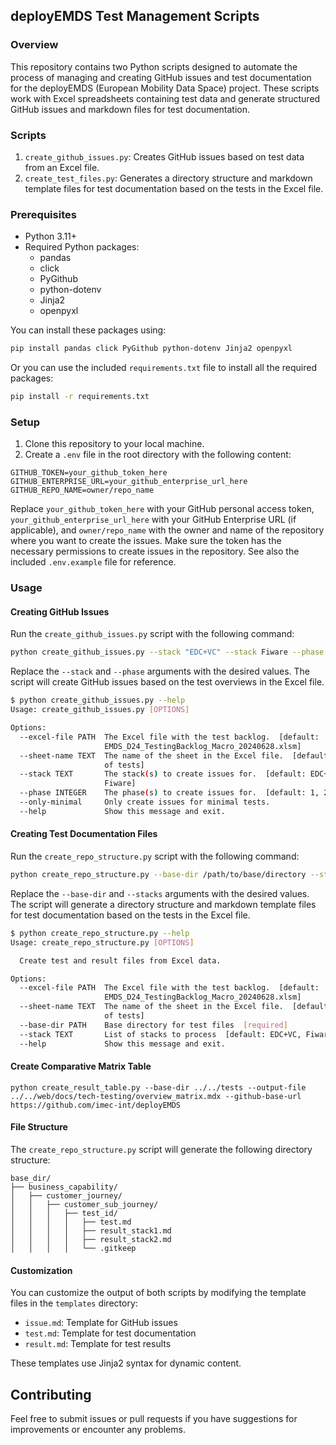 ## deployEMDS Test Management Scripts

### Overview

This repository contains two Python scripts designed to automate the process of managing and creating GitHub issues and test documentation for the deployEMDS (European Mobility Data Space) project. These scripts work with Excel spreadsheets containing test data and generate structured GitHub issues and markdown files for test documentation.

### Scripts

1. `create_github_issues.py`: Creates GitHub issues based on test data from an Excel file.
2. `create_test_files.py`: Generates a directory structure and markdown template files for test documentation based on the tests in the Excel file.

### Prerequisites

- Python 3.11+
- Required Python packages:
    - pandas
    - click
    - PyGithub
    - python-dotenv
    - Jinja2
    - openpyxl

You can install these packages using:
```bash
pip install pandas click PyGithub python-dotenv Jinja2 openpyxl
```
Or you can use the included `requirements.txt` file to install all the required packages:
```bash
pip install -r requirements.txt
```

### Setup

1. Clone this repository to your local machine.
2. Create a `.env` file in the root directory with the following content:
```plaintext
GITHUB_TOKEN=your_github_token_here
GITHUB_ENTERPRISE_URL=your_github_enterprise_url_here
GITHUB_REPO_NAME=owner/repo_name
```
Replace `your_github_token_here` with your GitHub personal access token, `your_github_enterprise_url_here` with your GitHub Enterprise URL (if applicable), and `owner/repo_name` with the owner and name of the repository where you want to create the issues. Make sure the token has the necessary permissions to create issues in the repository. See also the included `.env.example` file for reference.

### Usage

#### Creating GitHub Issues
Run the `create_github_issues.py` script with the following command:
```bash
python create_github_issues.py --stack "EDC+VC" --stack Fiware --phase 1 --phase 2
```
Replace the `--stack` and `--phase` arguments with the desired values. The script will create GitHub issues based on the test overviews in the Excel file.

```bash
$ python create_github_issues.py --help
Usage: create_github_issues.py [OPTIONS]

Options:
  --excel-file PATH  The Excel file with the test backlog.  [default:
                     EMDS_D24_TestingBacklog_Macro_20240628.xlsm]
  --sheet-name TEXT  The name of the sheet in the Excel file.  [default: List
                     of tests]
  --stack TEXT       The stack(s) to create issues for.  [default: EDC+VC,
                     Fiware]
  --phase INTEGER    The phase(s) to create issues for.  [default: 1, 2, 3]
  --only-minimal     Only create issues for minimal tests.
  --help             Show this message and exit.
```

#### Creating Test Documentation Files
Run the `create_repo_structure.py` script with the following command:
```bash
python create_repo_structure.py --base-dir /path/to/base/directory --stacks "EDC+VC" Fiware
```
Replace the `--base-dir` and `--stacks` arguments with the desired values. The script will generate a directory structure and markdown template files for test documentation based on the tests in the Excel file.

```bash
$ python create_repo_structure.py --help
Usage: create_repo_structure.py [OPTIONS]

  Create test and result files from Excel data.

Options:
  --excel-file PATH  The Excel file with the test backlog.  [default:
                     EMDS_D24_TestingBacklog_Macro_20240628.xlsm]
  --sheet-name TEXT  The name of the sheet in the Excel file.  [default: List
                     of tests]
  --base-dir PATH    Base directory for test files  [required]
  --stack TEXT       List of stacks to process  [default: EDC+VC, Fiware]
  --help             Show this message and exit.
```
#### Create Comparative Matrix Table

`python create_result_table.py --base-dir ../../tests --output-file ../../web/docs/tech-testing/overview_matrix.mdx --github-base-url https://github.com/imec-int/deployEMDS`

#### File Structure

The `create_repo_structure.py` script will generate the following directory structure:
```plaintext
base_dir/
├── business_capability/
│   ├── customer_journey/
│   │   ├── customer_sub_journey/
│   │   │   ├── test_id/
│   │   │   │   ├── test.md
│   │   │   │   ├── result_stack1.md
│   │   │   │   ├── result_stack2.md
│   │   │   │   └── .gitkeep
```

#### Customization
You can customize the output of both scripts by modifying the template files in the `templates` directory:

- `issue.md`: Template for GitHub issues
- `test.md`: Template for test documentation
- `result.md`: Template for test results

These templates use Jinja2 syntax for dynamic content.

## Contributing
Feel free to submit issues or pull requests if you have suggestions for improvements or encounter any problems.